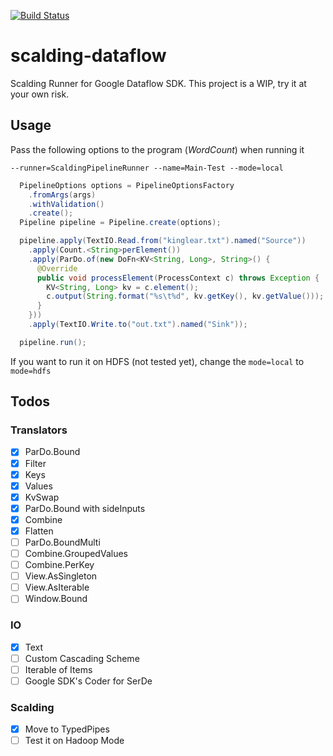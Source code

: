 [![Build Status](https://snap-ci.com/ashwanthkumar/scalding-dataflow/branch/master/build_image)](https://snap-ci.com/ashwanthkumar/scalding-dataflow/branch/master)

# scalding-dataflow
Scalding Runner for Google Dataflow SDK. This project is a WIP, try it at your own risk.

## Usage
Pass the following options to the program (_WordCount_) when running it

`--runner=ScaldingPipelineRunner --name=Main-Test --mode=local`

```java
  PipelineOptions options = PipelineOptionsFactory
    .fromArgs(args)
    .withValidation()
    .create();
  Pipeline pipeline = Pipeline.create(options);

  pipeline.apply(TextIO.Read.from("kinglear.txt").named("Source"))
    .apply(Count.<String>perElement())
    .apply(ParDo.of(new DoFn<KV<String, Long>, String>() {
      @Override
      public void processElement(ProcessContext c) throws Exception {
        KV<String, Long> kv = c.element();
        c.output(String.format("%s\t%d", kv.getKey(), kv.getValue()));
      }
    }))
    .apply(TextIO.Write.to("out.txt").named("Sink"));

  pipeline.run();
```

If you want to run it on HDFS (not tested yet), change the `mode=local` to `mode=hdfs`

## Todos
### Translators
- [x] ParDo.Bound
- [x] Filter
- [x] Keys
- [x] Values
- [x] KvSwap
- [x] ParDo.Bound with sideInputs
- [x] Combine
- [x] Flatten
- [ ] ParDo.BoundMulti
- [ ] Combine.GroupedValues
- [ ] Combine.PerKey
- [ ] View.AsSingleton
- [ ] View.AsIterable
- [ ] Window.Bound

### IO
- [x] Text
- [ ] Custom Cascading Scheme
- [ ] Iterable of Items
- [ ] Google SDK's Coder for SerDe

### Scalding
- [x] Move to TypedPipes
- [ ] Test it on Hadoop Mode
